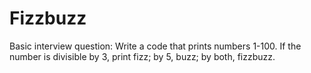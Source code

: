 # Fizzbuzz
Basic interview question: Write a code that prints numbers 1-100.
If the number is divisible by 3, print fizz; 
by 5, buzz; 
by both, fizzbuzz.
